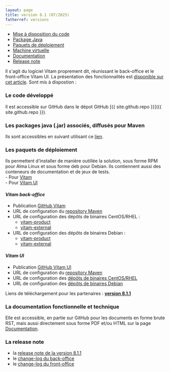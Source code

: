 ```yaml
---
layout: page
title: version 8.1 (07/2025)
fatherref: versions
---
```

* [Mise à disposition du code](#github)
* [Package Java](#java)
* [Paquets de déploiement](#déploiement)
* [Machine virtuelle](#vm)
* [Documentation](#doc)
* [Release note](#rn)


Il s'agit du logiciel Vitam proprement dit, réunissant le back-office et le front-office Vitam UI. 
La présentation des fonctionnalités est [disponible sur cet article](https://www.programmevitam.fr/2025/07/07/version8_1/).
Sont mis à dispostion :

<a name="github"></a>
### Le code développé

Il est accessible sur GitHub dans le dépot GitHub [{{ site.github.repo }}]({{ site.github.repo }}).

<a name="java"></a>
### Les packages java (.jar) associés, diffusés pour Maven

Ils sont accessibles en suivant utilisant ce [lien](https://download.programmevitam.fr/vitam_repository/8.1.1/mvn_repo/).

<a name="déploiement"></a>
### Les paquets de déploiement

Ils permettent d'installer de manière outillée la solution, sous forme RPM pour Alma Linux et sous forme deb pour Debian. Ils contiennent aussi des conteneurs de documentation et de jeux de tests.  
    - Pour [Vitam](https://github.com/ProgrammeVitam/deployment/tree/8.1.1/vitam)  
    - Pour [Vitam UI](https://github.com/ProgrammeVitam/deployment/tree/8.1.1/vitam-ui)

#### *Vitam back-office*

- Publication [GitHub Vitam](https://github.com/ProgrammeVitam/vitam/tree/8.1.1)
- URL de configuration du [repository Maven](https://download.programmevitam.fr/vitam_repository/8.1.1/mvn_repo/) 
- URL de configuration des dépôts de binaires CentOS/RHEL :  
    - [vitam-product](https://download.programmevitam.fr/vitam_repository/8.1.1/rpm/vitam-product/)  
    - [vitam-external](https://download.programmevitam.fr/vitam_repository/8.1.1/rpm/vitam-external/)  
- URL de configuration des dépôts de binaires Debian :  
    - [vitam-product](https://download.programmevitam.fr/vitam_repository/8.1.1/deb/vitam-product/)  
    - [vitam-external](https://download.programmevitam.fr/vitam_repository/8.1.1/deb/vitam-external/)


#### *Vitam UI*

- Publication [GitHub Vitam UI](https://github.com/ProgrammeVitam/vitam-ui/tree/8.1.1)
- URL de configuration du [repository Maven](https://download.programmevitam.fr/vitamui_repository/8.1.1/mvn_repo/)
- URL de configuration des [dépôts de binaires CentOS/RHEL](https://download.programmevitam.fr/vitamui_repository/8.1.1/rpm/)
- URL de configuration des [dépôts de binaires Debian](https://download.programmevitam.fr/vitamui_repository/8.1.1/deb/)

Liens de téléchargement pour les partenaires :  [**version 8.1.1**](https://releases.programmevitam.fr/8.1.1/index.html)

<a name="doc"></a>  
### La documentation fonctionnelle et technique

Elle est accessible, en partie sur GitHub pour les documents en forme brute RST, mais aussi directement sous forme PDF et/ou HTML sur la page [Documentation](/pages/documentation).

<a name="rn"></a>  
### La release note

- la [release note de la version 8.1.1](/ressources/RefCourant/Release_notes8.1.pdf)
- le [change-log du back-office](/ressources/RefCourant/VITAM-CHANGELOG.8.1.1.pdf)
- le [change-log du front-office](/ressources/RefCourant/VITAMUI-CHANGELOG.8.1.1.pdf)